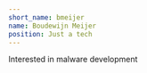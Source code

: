 ```yaml
---
short_name: bmeijer
name: Boudewijn Meijer
position: Just a tech
---
```

Interested in malware development